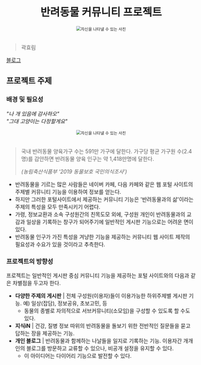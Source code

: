 <h1 align="center"> 반려동물 커뮤니티 프로젝트 </h1>


<div align="center">
<img src="https://images.unsplash.com/photo-1471500466955-85aecf33f71f?w=1000&auto=format&fit=crop&q=60&ixlib=rb-4.0.3&ixid=M3wxMjA3fDB8MHxzZWFyY2h8MTF8fCVFQyU4OCU5OCVFQiVCMCU5NXxlbnwwfHwwfHx8MA%3D%3D" alt="자신을 나타낼 수 있는 사진" style="zoom:76%;" align:"center" />
</div>
<br>

 > 곽효림

[블로그](https://khr2033.tistory.com)

## 프로젝트 주제
### 배경 및 필요성
*"나 개 있음에 감사하오"*<br>
*"그대 고양이는 다정할게요"*


<div align="center">
<img src="https://plus.unsplash.com/premium_photo-1661503280224-a86d7ad2a574?q=80&w=870&auto=format&fit=crop&ixlib=rb-4.0.3&ixid=M3wxMjA3fDB8MHxwaG90by1wYWdlfHx8fGVufDB8fHx8fA%3D%3D" alt="자신을 나타낼 수 있는 사진" style="zoom:76%;" align:"center" />
</div>
<br>


> 국내 반려동물 양육가구 수는 591만 가구에 달한다. 가구당 평균 가구원 수(2.4명)를 감안하면 반려동물 양육 인구는 약 1,418만명에 달한다.  
>
>_(농림축산식품부 ‘2019 동물보호 국민의식조사’)_

+ 반려동물을 기르는 많은 사람들은 네이버 카페, 다음 카페와 같은 웹 포털 사이트의 주제별 커뮤니티 기능을 이용하여
정보를 얻는다. 
+ 하지만 그러한 포털사이트에서 제공하는 커뮤니티 기능은 '반려동물과의 삶'이라는 주제의 특성을 모두 만족시키기 어렵다.
+ 가령, 정보교환과 소속 구성원간의 친목도모 외에, 구성원 개인이 반려동물과의 교감과 일상을 기록하는 창구가 되어주기에 일반적인 게시판 기능으로는 어려운 면이 있다.
+ 반려동물 인구가 가진 특성을 겨냥한 기능을 제공하는 커뮤니티 웹 사이트 제작의 필요성과 수요가 있을 것이라고 추측한다.


### 프로젝트의 방향성

프로젝트는 일반적인 게시판 중심 커뮤니티 기능을 제공하는 포털 사이트와의 다음과 같은 차별점을 두고자 한다.

+ **다양한 주제의 게시판** | 전체 구성원(이용자)들이 이용가능한 하위주제별 게시판 기능. 예) 일상(잡담), 정보공유, 초보고민, 등
    + 동물의 종별로 자의적으로 서브커뮤니티(소모임)을 구성할 수 있도록 할 수도 있다.
+ **지식iN** | 건강, 질병 정보 따위의 반려동물을 돌보기 위한 전반적인 질문들을 묻고 답하는 장을 제공하는 기능.
+ **개인 블로그** | 반려동물과 함께하는 나날들을 일지로 기록하는 기능. 이용자간 개개인의 블로그를 방문하고 교류할 수 있으나, 비공개 설정을 유지할 수 있다.
    + 이 아이디어는 다이어리 기능으로 발전할 수 있다.


